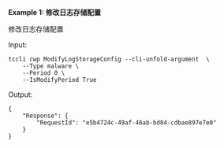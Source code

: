 **Example 1: 修改日志存储配置**

修改日志存储配置

Input: 

```
tccli cwp ModifyLogStorageConfig --cli-unfold-argument  \
    --Type malware \
    --Period 0 \
    --IsModifyPeriod True
```

Output: 
```
{
    "Response": {
        "RequestId": "e5b4724c-49af-46ab-bd84-cdbae897e7e0"
    }
}
```

